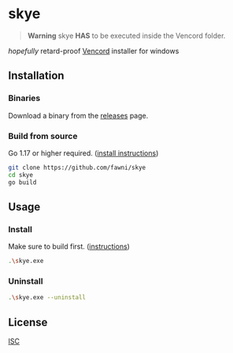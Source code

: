 # skye

> **Warning** skye **HAS** to be executed inside the Vencord folder.

_hopefully_ retard-proof [Vencord](https://github.com/Vendicated/Vencord) installer for windows

## Installation

### Binaries

Download a binary from the [releases](https://github.com/fawni/skye/releases)
page.

### Build from source

Go 1.17 or higher required. ([install instructions](https://golang.org/doc/install.html))

```sh
git clone https://github.com/fawni/skye
cd skye
go build
```

## Usage

### Install

Make sure to build first. ([instructions](https://github.com/Vendicated/Vencord#installing))

```sh
.\skye.exe
```

### Uninstall

```sh
.\skye.exe --uninstall
```

## License

[ISC](./LICENSE)

